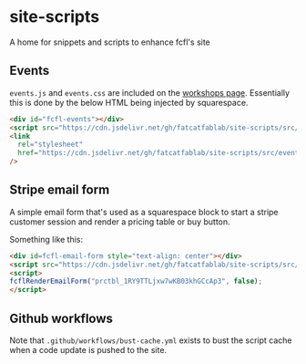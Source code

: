 # site-scripts

A home for snippets and scripts to enhance fcfl's site

## Events

`events.js` and `events.css` are included on the [workshops page](https://fatcatfablab.org/workshops). Essentially
this is done by the below HTML being injected by squarespace.

```html
<div id="fcfl-events"></div>
<script src="https://cdn.jsdelivr.net/gh/fatcatfablab/site-scripts/src/events.js"></script>
<link
  rel="stylesheet"
  href="https://cdn.jsdelivr.net/gh/fatcatfablab/site-scripts/src/events.css"
/>
```

## Stripe email form

A simple email form that's used as a squarespace block to start a stripe customer session and render a pricing table or buy button.

Something like this:

```html
<div id=fcfl-email-form style="text-align: center"></div>
<script src="https://cdn.jsdelivr.net/gh/fatcatfablab/site-scripts/src/fcfl-squarespace-stripe-email-form.js"></script>
<script>
fcflRenderEmailForm("prctbl_1RY9TTLjxw7wKB03khGCcAp3", false);
</script>
```

## Github workflows

Note that `.github/workflows/bust-cache.yml` exists to bust the script cache when a code update is pushed to the site.

